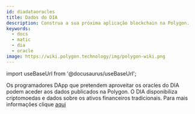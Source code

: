 ```yaml
---
id: diadataoracles
title: Dados do DIA
description: Construa a sua próxima aplicação blockchain na Polygon.
keywords:
  - docs
  - matic
  - dia
  - oracle
image: https://wiki.polygon.technology/img/polygon-wiki.png
---
```

import useBaseUrl from '@docusaurus/useBaseUrl';

Os programadores DApp que pretendem aproveitar os oracles do DIA podem aceder aos dados publicados na Polygon. O DIA disponibiliza criptomoedas e dados sobre os ativos financeiros tradicionais. Para mais informações clique [aqui](https://github.com/diadata-org/diadata/blob/master/documentation/oracle-documentation/matic.md)
